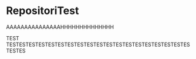 # RepositoriTest
AAAAAAAAAAAAAAAHHHHHHHHHHHHHH

TEST TESTESTESTESTESTESTESTESTESTESTESTESTESTESTESTESTESTESTESTESTES 

